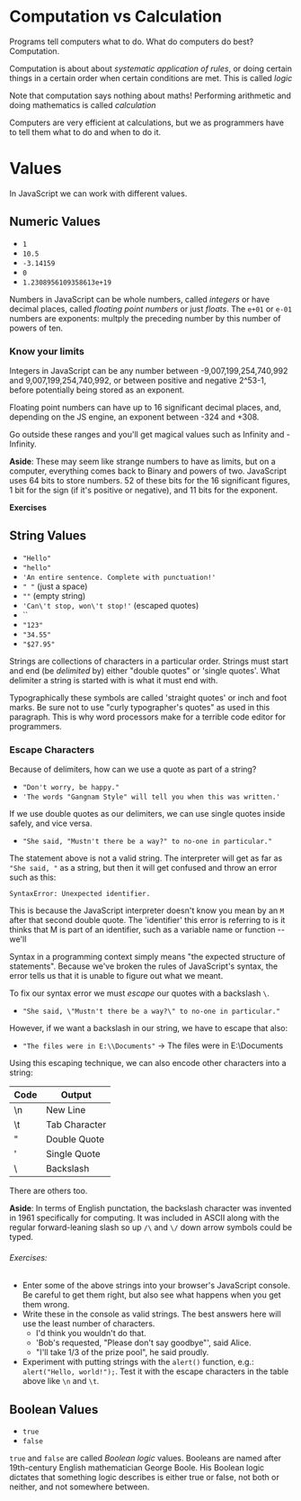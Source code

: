 # Computation vs Calculation

Programs tell computers what to do. What do computers do best? Computation.

Computation is about about *systematic application of rules*, or doing certain things in a certain order when certain conditions are met. This is called *logic*

Note that computation says nothing about maths! Performing arithmetic and doing mathematics is called *calculation*

Computers are very efficient at calculations, but we as programmers have to tell them what to do and when to do it.

# Values

In JavaScript we can work with different values.

## Numeric Values

* `1`
* `10.5`
* `-3.14159`
* `0`
* `1.2308956109358613e+19`

Numbers in JavaScript can be whole numbers, called *integers* or have decimal places, called *floating point numbers* or just *floats*. The `e+01` or `e-01` numbers are exponents: multply the preceding number by this number of powers of ten.

### Know your limits

Integers in JavaScript can be any number between -9,007,199,254,740,992 and 9,007,199,254,740,992, or between positive and negative 2^53-1, before potentially being stored as an exponent.

Floating point numbers can have up to 16 significant decimal places, and, depending on the JS engine, an exponent between -324 and +308.

Go outside these ranges and you'll get magical values such as Infinity and -Infinity.

**Aside**: These may seem like strange numbers to have as limits, but on a computer, everything comes back to Binary and powers of two. JavaScript uses 64 bits to store numbers. 52 of these bits for the 16 significant figures, 1 bit for the sign (if it's positive or negative), and 11 bits for the exponent.

**Exercises**

## String Values

* `"Hello"`
* `"hello"`
* `'An entire sentence. Complete with punctuation!'`
* `" "` (just a space)
* `""` (empty string)
* `'Can\'t stop, won\'t stop!'` (escaped quotes)
* ``
* `"123"`
* `"34.55"`
* `"$27.95"`

Strings are collections of characters in a particular order. Strings must start and end (be *delimited* by) either \"double quotes\" or \'single quotes\'. What delimiter a string is started with is what it must end with.

Typographically these symbols are called 'straight quotes' or inch and foot marks. Be sure not to use "curly typographer's quotes" as used in this paragraph. This is why word processors make for a terrible code editor for programmers.

### Escape Characters

Because of delimiters, how can we use a quote as part of a string?

* `"Don't worry, be happy."`
* `'The words "Gangnam Style" will tell you when this was written.'`

If we use double quotes as our delimiters, we can use single quotes inside safely, and vice versa.

* `"She said, "Mustn't there be a way?" to no-one in particular."`

The statement above is not a valid string. The interpreter will get as far as `"She said, "` as a string, but then it will get confused and throw an error such as this:

```
SyntaxError: Unexpected identifier.
```

This is because the JavaScript interpreter doesn't know you mean by an `M` after that second double quote. The 'identifier' this error is referring to is it thinks that M is part of an identifier, such as a variable name or function -- we'll

Syntax in a programming context simply means "the expected structure of statements". Because we've broken the rules of JavaScript's syntax, the error tells us that it is unable to figure out what we meant.

To fix our syntax error we must *escape* our quotes with a backslash `\`.

* `"She said, \"Mustn't there be a way?\" to no-one in particular."`

However, if we want a backslash in our string, we have to escape that also:

* `"The files were in E:\\Documents"` -> The files were in E:\Documents

Using this escaping technique, we can also encode other characters into a string:

| Code   | Output        |
|--------|---------------|
| \n     | New Line      |
| \t     | Tab Character |
| \"     | Double Quote  |
| \'     | Single Quote  |
| \\     | Backslash     |

There are others too.

**Aside**: In terms of English punctation, the backslash character was invented in 1961 specifically for computing. It was included in ASCII along with the regular forward-leaning slash so up `/\` and `\/` down arrow symbols could be typed.

###### Exercises:
* Enter some of the above strings into your browser's JavaScript console. Be careful to get them right, but also see what happens when you get them wrong.
* Write these in the console as valid strings. The best answers here will use the least number of characters.
  * I'd think you wouldn't do that.
  * 'Bob's requested, "Please don't say goodbye"', said Alice.
  * "I'll take 1/3 of the prize pool", he said proudly.
* Experiment with putting strings with the `alert()` function, e.g.: `alert("Hello, world!");`. Test it with the escape characters in the table above like `\n` and `\t`.

## Boolean Values

* `true`
* `false`

`true` and `false` are called *Boolean logic* values. Booleans are named after 19th-century English mathematician George Boole. His Boolean logic dictates that something logic describes is either true or false, not both or neither, and not somewhere between.
